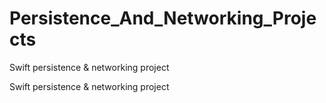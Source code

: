 # Persistence_And_Networking_Projects


 Swift persistence & networking project
 
 
 
 Swift persistence & networking project
